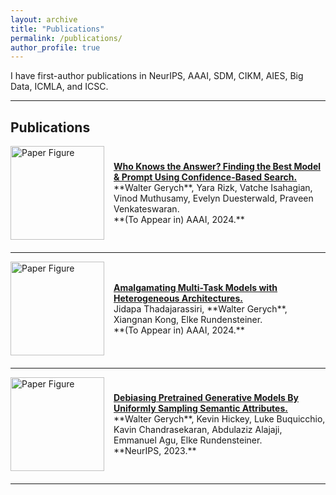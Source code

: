```yaml
---
layout: archive
title: "Publications"
permalink: /publications/
author_profile: true
---
```


I have first-author publications in NeurIPS, AAAI, SDM, CIKM, AIES, Big Data, ICMLA, and ICSC.

---

## Publications

<!-- Paper 1 -->
<div style="display: flex; align-items: center; margin-bottom: 20px;">
  <div style="flex-shrink: 0; margin-right: 15px;">
    <img src="..\images\bio-photo-2.jpg" alt="Paper Figure" width="150px">
  </div>
  <div>
    <strong><a href="https://research.ibm.com/publications/who-knows-the-answer-finding-the-best-model-and-prompt-for-each-query-using-confidence-based-search#">Who Knows the Answer? Finding the Best Model & Prompt Using Confidence-Based Search.</a></strong><br>
    **Walter Gerych**, Yara Rizk, Vatche Isahagian, Vinod Muthusamy, Evelyn Duesterwald, Praveen Venkateswaran.<br>
    **(To Appear in) AAAI, 2024.**
  </div>
</div>

---

<!-- Paper 2 -->
<div style="display: flex; align-items: center; margin-bottom: 20px;">
  <div style="flex-shrink: 0; margin-right: 15px;">
    <img src="link-to-figure2.jpg" alt="Paper Figure" width="150px">
  </div>
  <div>
    <strong><a href="#">Amalgamating Multi-Task Models with Heterogeneous Architectures.</a></strong><br>
    Jidapa Thadajarassiri, **Walter Gerych**, Xiangnan Kong, Elke Rundensteiner.<br>
    **(To Appear in) AAAI, 2024.**
  </div>
</div>

---

<!-- Paper 3 -->
<div style="display: flex; align-items: center; margin-bottom: 20px;">
  <div style="flex-shrink: 0; margin-right: 15px;">
    <img src="link-to-figure3.jpg" alt="Paper Figure" width="150px">
  </div>
  <div>
    <strong><a href="https://proceedings.neurips.cc/paper_files/paper/2023/file/8d7060b2ee6ff728692398783e3d59d1-Paper-Conference.pdf">Debiasing Pretrained Generative Models By Uniformly Sampling Semantic Attributes.</a></strong><br>
    **Walter Gerych**, Kevin Hickey, Luke Buquicchio, Kavin Chandrasekaran, Abdulaziz Alajaji, Emmanuel Agu, Elke Rundensteiner.<br>
    **NeurIPS, 2023.**
  </div>
</div>

---

<!-- Continue with more papers -->

